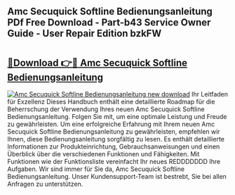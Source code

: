 ## Amc Secuquick Softline Bedienungsanleitung PDf Free Download - Part-b43 Service Owner Guide - User Repair Edition bzkFW

# <h2><a href="http://df0u6m.blite.top/?on=Amc+Secuquick+Softline+Bedienungsanleitung">🔗Download 👉🔴 Amc Secuquick Softline Bedienungsanleitung</a></h2>

[![Amc Secuquick Softline Bedienungsanleitung new download](https://i.imgur.com/lujVjoI.png)](http://df0u6m.blite.top/?on=Amc+Secuquick+Softline+Bedienungsanleitung)
Ihr Leitfaden für Exzellenz Dieses Handbuch enthält eine detaillierte Roadmap für die Beherrschung der Verwendung Ihres neuen Amc Secuquick Softline Bedienungsanleitung. Folgen Sie mit, um eine optimale Leistung und Freude zu gewährleisten. Um eine erfolgreiche Erfahrung mit Ihrem neuen Amc Secuquick Softline Bedienungsanleitung zu gewährleisten, empfehlen wir Ihnen, diese Bedienungsanleitung sorgfältig zu lesen. Es enthält detaillierte Informationen zur Produkteinrichtung, Gebrauchsanweisungen und einen Überblick über die verschiedenen Funktionen und Fähigkeiten. Mit Funktionen wie der Funktionsliste vereinfacht Ihr neues REDDDDDDD Ihre Aufgaben. Wir sind immer für Sie da, Amc Secuquick Softline Bedienungsanleitung. Unser Kundensupport-Team ist bestrebt, Sie bei allen Anfragen zu unterstützen.
